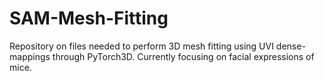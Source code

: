 # SAM-Mesh-Fitting
Repository on files needed to perform 3D mesh fitting using UVI dense-mappings through PyTorch3D. Currently focusing on facial expressions of mice.
